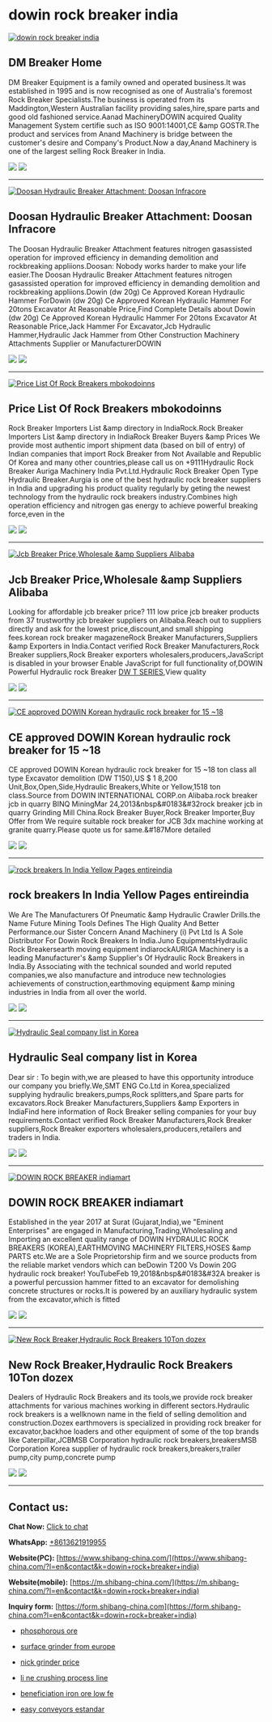 # dowin rock breaker india

<a href="https://swt.shibang-china.com/?l=en&img&k=dowin+rock+breaker+india" target="_blank">![dowin rock breaker india](http://static.shibang-china.com/all-800x300/1048.jpg)</a>

## DM Breaker Home
DM Breaker Equipment is a family owned and operated business.It was established in 1995 and is now recognised as one of Australia's foremost Rock Breaker Specialists.The business is operated from its Maddington,Western Australian facility providing sales,hire,spare parts and good old fashioned service.Aanad MachineryDOWIN acquired Quality Management System certifie such as ISO 9001:14001,CE &amp GOSTR.The product and services from Anand Machinery is bridge between the customer's desire and Company's Product.Now a day,Anand Machinery is one of the largest selling Rock Breaker in India.


<a href="https://whatsapp.shibangsoft.com/WhatsApp.php" target="_blank" title="WhatsApp">![](http://static.shibang-china.com/icon/whatsapp.png)</a> <a href="https://swt.shibang-china.com/?l=en&icon&k=dowin+rock+breaker+india" target="_blank">![](http://static.shibang-china.com/icon/chat-en.png)</a>

---

<a href="https://swt.shibang-china.com/?l=en&img&k=dowin+rock+breaker+india" target="_blank">![Doosan Hydraulic Breaker Attachment: Doosan Infracore](http://static.shibang-china.com/all-800x300/507.jpg)</a>

## Doosan Hydraulic Breaker Attachment: Doosan Infracore
The Doosan Hydraulic Breaker Attachment features nitrogen gasassisted operation for improved efficiency in demanding demolition and rockbreaking appliions.Doosan: Nobody works harder to make your life easier.The Doosan Hydraulic Breaker Attachment features nitrogen gasassisted operation for improved efficiency in demanding demolition and rockbreaking appliions.Dowin (dw 20g) Ce Approved Korean Hydraulic Hammer ForDowin (dw 20g) Ce Approved Korean Hydraulic Hammer For 20tons Excavator At Reasonable Price,Find Complete Details about Dowin (dw 20g) Ce Approved Korean Hydraulic Hammer For 20tons Excavator At Reasonable Price,Jack Hammer For Excavator,Jcb Hydraulic Hammer,Hydraulic Jack Hammer from Other Construction Machinery Attachments Supplier or ManufacturerDOWIN


<a href="https://whatsapp.shibangsoft.com/WhatsApp.php" target="_blank" title="WhatsApp">![](http://static.shibang-china.com/icon/whatsapp.png)</a> <a href="https://swt.shibang-china.com/?l=en&icon&k=dowin+rock+breaker+india" target="_blank">![](http://static.shibang-china.com/icon/chat-en.png)</a>

---

<a href="https://swt.shibang-china.com/?l=en&img&k=dowin+rock+breaker+india" target="_blank">![Price List Of Rock Breakers mbokodoinns](http://static.shibang-china.com/all-800x300/168.jpg)</a>

## Price List Of Rock Breakers mbokodoinns
Rock Breaker Importers List &amp directory in IndiaRock.Rock Breaker Importers List &amp directory in IndiaRock Breaker Buyers &amp Prices We provide most authentic import shipment data (based on bill of entry) of Indian companies that import Rock Breaker from Not Available and Republic Of Korea and many other countries,please call us on +9111Hydraulic Rock Breaker Auriga Machinery India Pvt.Ltd.Hydraulic Rock Breaker Open Type Hydraulic Breaker.Aurgia is one of the best hydraulic rock breaker suppliers in India and upgrading his product quality regularly by geting the newest technology from the hydraulic rock breakers industry.Combines high operation efficiency and nitrogen gas energy to achieve powerful breaking force,even in the


<a href="https://whatsapp.shibangsoft.com/WhatsApp.php" target="_blank" title="WhatsApp">![](http://static.shibang-china.com/icon/whatsapp.png)</a> <a href="https://swt.shibang-china.com/?l=en&icon&k=dowin+rock+breaker+india" target="_blank">![](http://static.shibang-china.com/icon/chat-en.png)</a>

---

<a href="https://swt.shibang-china.com/?l=en&img&k=dowin+rock+breaker+india" target="_blank">![Jcb Breaker Price,Wholesale &amp Suppliers Alibaba](http://static.shibang-china.com/all-800x300/396.jpg)</a>

## Jcb Breaker Price,Wholesale &amp Suppliers Alibaba
Looking for affordable jcb breaker price? 111 low price jcb breaker products from 37 trustworthy jcb breaker suppliers on Alibaba.Reach out to suppliers directly and ask for the lowest price,discount,and small shipping fees.korean rock breaker magazeneRock Breaker Manufacturers,Suppliers &amp Exporters in India.Contact verified Rock Breaker Manufacturers,Rock Breaker suppliers,Rock Breaker exporters wholesalers,producers,JavaScript is disabled in your browser Enable JavaScript for full functionality of,DOWIN Powerful Hydraulic rock Breaker [DW T SERIES](id:9661632),View quality


<a href="https://whatsapp.shibangsoft.com/WhatsApp.php" target="_blank" title="WhatsApp">![](http://static.shibang-china.com/icon/whatsapp.png)</a> <a href="https://swt.shibang-china.com/?l=en&icon&k=dowin+rock+breaker+india" target="_blank">![](http://static.shibang-china.com/icon/chat-en.png)</a>

---

<a href="https://swt.shibang-china.com/?l=en&img&k=dowin+rock+breaker+india" target="_blank">![CE approved DOWIN Korean hydraulic rock breaker for 15 ~18](http://static.shibang-china.com/all-800x300/1464.jpg)</a>

## CE approved DOWIN Korean hydraulic rock breaker for 15 ~18
CE approved DOWIN Korean hydraulic rock breaker for 15 ~18 ton class all type Excavator demolition (DW T150),US $ 1 8,200 Unit,Box,Open,Side,Hydraulic Breakers,White or Yellow,1518 ton class.Source from DOWIN INTERNATIONAL CORP.on Alibaba.rock breaker jcb in quarry BINQ MiningMar 24,2013&nbsp&#0183&#32rock breaker jcb in quarry Grinding Mill China.Rock Breaker Buyer,Rock Breaker Importer,Buy Offer from We require suitable rock breaker for JCB 3dx machine working at granite quarry.Please quote us for same.&#187More detailed


<a href="https://whatsapp.shibangsoft.com/WhatsApp.php" target="_blank" title="WhatsApp">![](http://static.shibang-china.com/icon/whatsapp.png)</a> <a href="https://swt.shibang-china.com/?l=en&icon&k=dowin+rock+breaker+india" target="_blank">![](http://static.shibang-china.com/icon/chat-en.png)</a>

---

<a href="https://swt.shibang-china.com/?l=en&img&k=dowin+rock+breaker+india" target="_blank">![rock breakers In India Yellow Pages entireindia](http://static.shibang-china.com/all-800x300/882.jpg)</a>

## rock breakers In India Yellow Pages entireindia
We Are The Manufacturers Of Pneumatic &amp Hydraulic Crawler Drills.the Name Future Mining Tools Defines The High Quality And Better Performance.our Sister Concern Anand Machinery (i) Pvt Ltd Is A Sole Distributor For Dowin Rock Breakers In India.Juno EquipmentsHydraulic Rock Breakersearth moving equipment indiarockAURIGA Machinery is a leading Manufacturer's &amp Supplier's Of Hydraulic Rock Breakers in India.By Associating with the technical sounded and world reputed companies,we also manufacture and introduce new technologies achievements of construction,earthmoving equipment &amp mining industries in India from all over the world.


<a href="https://whatsapp.shibangsoft.com/WhatsApp.php" target="_blank" title="WhatsApp">![](http://static.shibang-china.com/icon/whatsapp.png)</a> <a href="https://swt.shibang-china.com/?l=en&icon&k=dowin+rock+breaker+india" target="_blank">![](http://static.shibang-china.com/icon/chat-en.png)</a>

---

<a href="https://swt.shibang-china.com/?l=en&img&k=dowin+rock+breaker+india" target="_blank">![Hydraulic Seal company list in Korea](http://static.shibang-china.com/all-800x300/335.jpg)</a>

## Hydraulic Seal company list in Korea
Dear sir : To begin with,we are pleased to have this opportunity introduce our company you briefly.We,SMT ENG Co.Ltd in Korea,specialized supplying hydraulic breakers,pumps,Rock splitters,and Spare parts for excavators.Rock Breaker Manufacturers,Suppliers &amp Exporters in IndiaFind here information of Rock Breaker selling companies for your buy requirements.Contact verified Rock Breaker Manufacturers,Rock Breaker suppliers,Rock Breaker exporters wholesalers,producers,retailers and traders in India.


<a href="https://whatsapp.shibangsoft.com/WhatsApp.php" target="_blank" title="WhatsApp">![](http://static.shibang-china.com/icon/whatsapp.png)</a> <a href="https://swt.shibang-china.com/?l=en&icon&k=dowin+rock+breaker+india" target="_blank">![](http://static.shibang-china.com/icon/chat-en.png)</a>

---

<a href="https://swt.shibang-china.com/?l=en&img&k=dowin+rock+breaker+india" target="_blank">![DOWIN ROCK BREAKER indiamart](http://static.shibang-china.com/all-800x300/1292.jpg)</a>

## DOWIN ROCK BREAKER indiamart
Established in the year 2017 at Surat (Gujarat,India),we "Eminent Enterprises" are engaged in Manufacturing,Trading,Wholesaling and Importing an excellent quality range of DOWIN HYDRAULIC ROCK BREAKERS (KOREA),EARTHMOVING MACHINERY FILTERS,HOSES &amp PARTS etc.We are a Sole Proprietorship firm and we source products from the reliable market vendors which can beDowin T200 Vs Dowin 20G hydraulic rock breaker! YouTubeFeb 19,2018&nbsp&#0183&#32A breaker is a powerful percussion hammer fitted to an excavator for demolishing concrete structures or rocks.It is powered by an auxiliary hydraulic system from the excavator,which is fitted


<a href="https://whatsapp.shibangsoft.com/WhatsApp.php" target="_blank" title="WhatsApp">![](http://static.shibang-china.com/icon/whatsapp.png)</a> <a href="https://swt.shibang-china.com/?l=en&icon&k=dowin+rock+breaker+india" target="_blank">![](http://static.shibang-china.com/icon/chat-en.png)</a>

---

<a href="https://swt.shibang-china.com/?l=en&img&k=dowin+rock+breaker+india" target="_blank">![New Rock Breaker,Hydraulic Rock Breakers 10Ton dozex](http://static.shibang-china.com/all-800x300/260.jpg)</a>

## New Rock Breaker,Hydraulic Rock Breakers 10Ton dozex
Dealers of Hydraulic Rock Breakers and its tools,we provide rock breaker attachments for various machines working in different sectors.Hydraulic rock breakers is a wellknown name in the field of selling demolition and construction.Dozex earthmovers is specialized in providing rock breaker for excavator,backhoe loaders and other equipment of some of the top brands like Caterpillar,JCBMSB Corporation hydraulic rock breakers,breakersMSB Corporation Korea supplier of hydraulic rock breakers,breakers,trailer pump,city pump,concrete pump


<a href="https://whatsapp.shibangsoft.com/WhatsApp.php" target="_blank" title="WhatsApp">![](http://static.shibang-china.com/icon/whatsapp.png)</a> <a href="https://swt.shibang-china.com/?l=en&icon&k=dowin+rock+breaker+india" target="_blank">![](http://static.shibang-china.com/icon/chat-en.png)</a>

---
## Contact us:

**Chat Now:** [Click to chat](https://swt.shibang-china.com?l=en&contact&k=dowin+rock+breaker+india)

**WhatsApp:**  [+8613621919955](https://whatsapp.shibangsoft.com/WhatsApp.php)

**Website(PC):** [https://www.shibang-china.com/](https://www.shibang-china.com/?l=en&contact&k=dowin+rock+breaker+india)

**Website(mobile):** [https://m.shibang-china.com/](https://m.shibang-china.com/?l=en&contact&k=dowin+rock+breaker+india)

**Inquiry form:** [https://form.shibang-china.com](https://form.shibang-china.com?l=en&contact&k=dowin+rock+breaker+india)

* [phosphorous ore](../121/phosphorous%20ore.md)

* [surface grinder from europe](../114/surface%20grinder%20from%20europe.md)

* [nick grinder price](../123/nick%20grinder%20price.md)

* [li ne crushing process line](../117/li%20ne%20crushing%20process%20line.md)

* [beneficiation iron ore low fe](../111/beneficiation%20iron%20ore%20low%20fe.md)

* [easy conveyors estandar](../115/easy%20conveyors%20estandar.md)